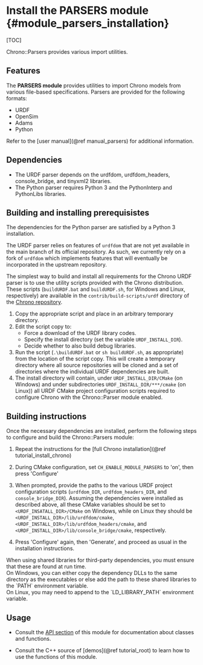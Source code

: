 Install the PARSERS module {#module_parsers_installation}
==========================

[TOC]

Chrono::Parsers provides various import utilities.


## Features

The **PARSERS module** provides utilities to import Chrono models from various file-based specifications. Parsers are provided for the following formats:
- URDF
- OpenSim
- Adams
- Python

Refer to the [user manual](@ref manual_parsers) for additional information.

## Dependencies

- The URDF parser depends on the urdfdom, urdfdom_headers, console_bridge, and tinyxml2 libraries.
- The Python parser requires Python 3 and the PythonInterp and PythonLibs libraries.


## Building and installing prerequisistes

The dependencies for the Python parser are satisfied by a Python 3 installation.

The URDF parser relies on features of `urdfdom` that are not yet available in the main branch of its official repository. As such, we currently rely on a fork of `urdfdom` which implements features that will eventually be incorporated in the upstream repository.  

The simplest way to build and install all requirements for the Chrono URDF parser is to use the utility scripts provided with the Chrono distribution. 
These scripts (`buildURDF.bat` and `buildURDF.sh`, for Windows and Linux, respectively) are available in the `contrib/build-scripts/urdf` directory of the [Chrono repository](https://github.com/projectchrono/chrono/tree/main/contrib/build-scripts/urdf). 

1. Copy the appropriate script and place in an arbitrary temporary directory.
2. Edit the script copy to:
   - Force a download of the URDF library codes.
   - Specify the install directory (set the variable `URDF_INSTALL_DIR`).
   - Decide whether to also build debug libraries.
3. Run the script (`.\buildURDF.bat` or `sh buildURDF.sh`, as appropriate) from the location of the script copy. This will create a temporary directory where all source repositories will be cloned and a set of directories where the individual URDF dependencies are built.
4. The install directory will contain, under `URDF_INSTALL_DIR/CMake` (on Windows) and under subdirectories `URDF_INSTALL_DIR/***/cmake` (on Linux)) all URDF CMake project configuration scripts required to configure Chrono with the Chrono::Parser module enabled.


## Building instructions

Once the necessary dependencies are installed, perform the following steps to configure and build the Chrono::Parsers module:

1. Repeat the instructions for the [full Chrono installation](@ref tutorial_install_chrono)
   
2. During CMake configuration, set `CH_ENABLE_MODULE_PARSERS` to 'on', then press 'Configure'

3. When prompted, provide the paths to the various URDF project configuration scripts (`urdfdom_DIR`, `urdfdom_headers_DIR`, and `console_bridge_DIR`). Assuming the dependencies were installed as described above, all these CMake variables should be set to `<URDF_INSATALL_DIR>/CMake` on Windows, while on Linux they should be `<URDF_INSTALL_DIR>/lib/urdfdom/cmake`, `<URDF_INSTALL_DIR>/lib/urdfdom_headers/cmake`, and `<URDF_INSTALL_DIR>/lib/console_bridge/cmake`, respectively.

4. Press 'Configure' again, then 'Generate', and proceed as usual in the installation instructions.


<div class="ce-warning">
When using shared libraries for third-party dependencies, you must ensure that these are found at run time.<br>
On Windows, you can either copy the dependency DLLs to the same directory as the executables or else add the path to these shared libraries to the `PATH` environment variable.<br>
On Linux, you may need to append to the `LD_LIBRARY_PATH` environment variable.
</div>


## Usage

- Consult the [API section](group__parsers__module.html) of this module for documentation about classes and functions.

- Consult the C++ source of [demos](@ref tutorial_root) to learn how to use the functions of this module.
